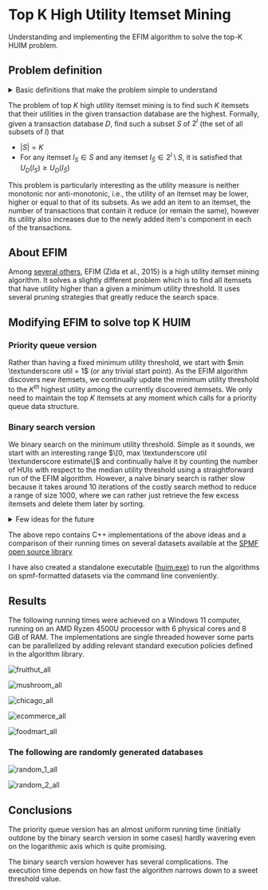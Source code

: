 # Top K High Utility Itemset Mining
Understanding and implementing the EFIM algorithm to solve the top-K HUIM problem.

## Problem definition

<details>
  <summary> Basic definitions that make the problem simple to understand </summary>
  
### Transaction database
Let $I$ be a finite set of items (symbols). An itemset $X$ is a finite set of items such that $X \subseteq I$. A transaction $T$ is a set of items where each item $i \in T$ has an associated _utility_, denoted $U(i, T)$. A transaction databse is a set of transactions.

### Utility of an itemset in a transaction
The utility of an itemset $X$ in a transaction $T (X \subset T)$ is defined as $$U(X, T) = \sum_{i \in X} U(i, T)$$

### Utility of an itemset in a transaction database
Naturally, the utility of an itemset $X$ in a database $D$ is defined as $$U_D(X) = \sum_{T\in D \wedge X\subset T} U(X, T)$$
</details>

The problem of top $K$ high utility itemset mining is to find such $K$ itemsets that their utilities in the given transaction database are the highest. Formally, given a transaction database $D$, find such a subset $S$ of $2^I$ (the set of all subsets of $I$) that
- $|S| = K$
- For any itemset $I_S \in S$ and any itemset $I_\bar{S} \in 2^I \setminus S$, it is satisfied that $U_D(I_S) \geq U_D(I_\bar{S})$

This problem is particularly interesting as the utility measure is neither monotonic nor anti-monotonic, i.e., the utility of an itemset may be lower, higher or equal to that of its subsets. As we add an item to an itemset, the number of transactions that contain it reduce (or remain the same), however its utility also increases due to the newly added item's component in each of the transactions.

## About EFIM
Among [several others](https://www.philippe-fournier-viger.com/spmf/index.php?link=algorithms.php#:~:text=High%2DUtility%20Pattern%20Mining), EFIM (Zida et al., 2015) is a high utility itemset mining algorithm. It solves a slightly different problem which is to find all itemsets that have utility higher than a given a minimum utility threshold. It uses several pruning strategies that greatly reduce the search space.

## Modifying EFIM to solve top K HUIM
### Priority queue version
Rather than having a fixed minimum utility threshold, we start with $min \textunderscore util = 1$ (or any trivial start point). As the EFIM algorithm discovers new itemsets, we continually update the minimum utility threshold to the $K^{th}$ highest utility among the currently discovered itemsets. We only need to maintain the top $K$ itemsets at any moment which calls for a priority queue data structure.

### Binary search version
We binary search on the minimum utility threshold. Simple as it sounds, we start with an interesting range $\[0, max \textunderscore util \textunderscore estimate\]$ and continually halve it by counting the number of HUIs with respect to the median utility threshold using a straightforward run of the EFIM algorithm. However, a naive binary search is rather slow because it takes around $10$ iterations of the costly search method to reduce a range of size $1000$, where we can rather just retrieve the few excess itemsets and delete them later by sorting.

<details>
  
  <summary>Few ideas for the future</summary>
  
  The sweet range, $[K, cap(K)]$ could be made dynamic so that as time progresses, the algorithm gets desperate to quit with even a huge number of itemsets. The exact definition of such a time-varying $cap$ function that yields good results requires the knowledge of several properties of the database, such as the distribution of itemsets with respect to utility.
</details>

The above repo contains C++ implementations of the above ideas and a comparison of their running times on several datasets available at the [SPMF open source library](https://www.philippe-fournier-viger.com/spmf/index.php?link=datasets.php)

I have also created a standalone executable ([huim.exe](https://github.com/koderkushy/Top-K-High-Utility-Itemset-Mining/tree/main/Algorithms/interface)) to run the algorithms on spmf-formatted datasets via the command line conveniently.

## Results

The following running times were achieved on a Windows 11 computer, running on an AMD Ryzen 4500U processor with 6 physical cores and 8 GiB of RAM. The implementations are single threaded however some parts can be parallelized by adding relevant standard execution policies defined in the algorithm library.

![fruithut_all](https://user-images.githubusercontent.com/76262561/174132660-8a936492-7b55-443e-b018-198b40fbc854.png)

![mushroom_all](https://user-images.githubusercontent.com/76262561/174132663-7d6edd72-467c-4ae2-a3ea-09472af24c83.png)

![chicago_all](https://user-images.githubusercontent.com/76262561/174132670-f393c7fe-5ed8-4338-af5f-c5e00b72b8dd.png)

![ecommerce_all](https://user-images.githubusercontent.com/76262561/174132673-d32b3797-b02b-49b8-ab82-fa9dfc3da39a.png)

![foodmart_all](https://user-images.githubusercontent.com/76262561/174132675-eeeaf8e9-c18a-4db2-8c65-8098d065923b.png)

### The following are randomly generated databases

![random_1_all](https://user-images.githubusercontent.com/76262561/174132665-d69559cb-b43f-4d20-afb0-674a62f14e65.png)

![random_2_all](https://user-images.githubusercontent.com/76262561/174132668-d588536e-a634-4a9c-b411-0fd37bddf1f2.png)

## Conclusions
The priority queue version has an almost uniform running time (initially outdone by the binary search version in some cases) hardly wavering even on the logarithmic axis which is quite promising.

The binary search version however has several complications. The execution time depends on how fast the algorithm narrows down to a sweet threshold value.
